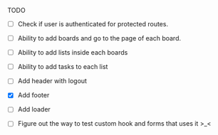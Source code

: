 TODO

- [ ] Check if user is authenticated for protected routes.

- [ ] Ability to add boards and go to the page of each board.
- [ ] Ability to add lists inside each boards
- [ ] Ability to add tasks to each list
- [ ] Add header with logout
- [x] Add footer
- [ ] Add loader

- [ ] Figure out the way to test custom hook and forms that uses it >\_<
